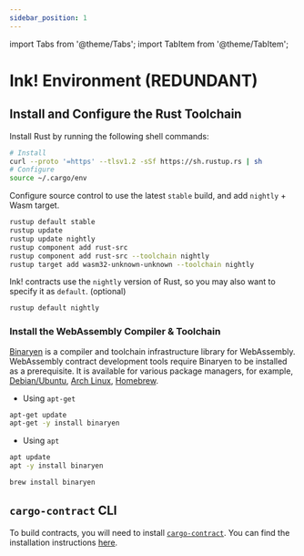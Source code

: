 ```yaml
---
sidebar_position: 1
---
```


import Tabs from '@theme/Tabs';
import TabItem from '@theme/TabItem';

# Ink! Environment (REDUNDANT)

## Install and Configure the Rust Toolchain

Install Rust by running the following shell commands:

```bash
# Install
curl --proto '=https' --tlsv1.2 -sSf https://sh.rustup.rs | sh
# Configure
source ~/.cargo/env
```

Configure source control to use the latest `stable` build, and add `nightly` + Wasm target.

```bash
rustup default stable
rustup update
rustup update nightly
rustup component add rust-src
rustup component add rust-src --toolchain nightly
rustup target add wasm32-unknown-unknown --toolchain nightly
```

Ink! contracts use the `nightly` version of Rust, so you may also want to specify it as `default`. (optional)

```bash
rustup default nightly
```

### Install the WebAssembly Compiler & Toolchain

[Binaryen](https://github.com/WebAssembly/binaryen) is a compiler and toolchain infrastructure library for WebAssembly.
WebAssembly contract development tools require Binaryen to be installed as a prerequisite.
It is available for various package managers, for example, [Debian/Ubuntu](https://tracker.debian.org/pkg/binaryen), [Arch Linux](https://archlinux.org/packages/community/x86_64/binaryen/), [Homebrew](https://formulae.brew.sh/formula/binaryen).

<Tabs>
<TabItem value="Debian/Ubuntu" label="Debian/Ubuntu" default>

- Using `apt-get`
```sh
apt-get update
apt-get -y install binaryen
```

- Using `apt`
```sh
apt update
apt -y install binaryen
```

</TabItem>

<TabItem value="MacOS" label="MacOS" default>

```sh
brew install binaryen
```

</TabItem>
</Tabs>


## `cargo-contract` CLI

To build contracts, you will need to install [`cargo-contract`](https://github.com/paritytech/cargo-contract). You can find the installation instructions [here](https://github.com/paritytech/cargo-contract#installation).
